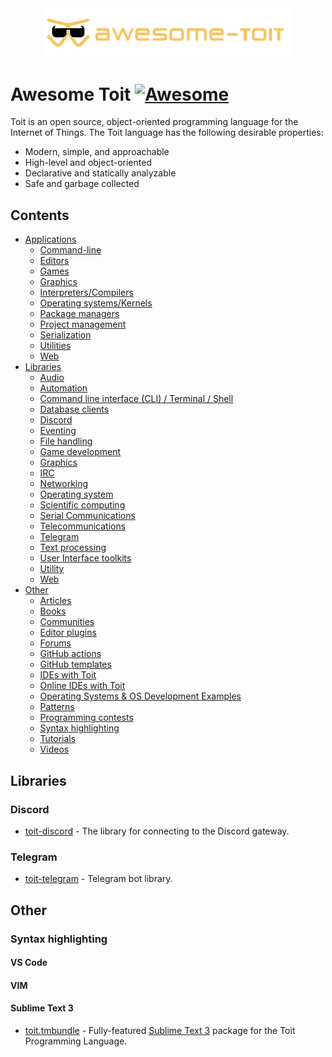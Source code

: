 <div align="center"><img type="image/svg+xml" width="400" src="./assets/image/awesome-toit-logo-x.svg" alt="Awesome Toit"/></div>

# Awesome Toit [![Awesome](https://awesome.re/badge.svg)](https://awesome.re)

Toit is an open source, object-oriented programming language for the Internet of Things. The Toit language has the following desirable properties:

- Modern, simple, and approachable
- High-level and object-oriented
- Declarative and statically analyzable
- Safe and garbage collected

## Contents

- [Applications](#applications)
	- [Command-line](#command-line)
	- [Editors](#editors)
	- [Games](#games)
	- [Graphics](#graphics)
	- [Interpreters/Compilers](#interpreterscompilers)
	- [Operating systems/Kernels](#operating-systemskernels)
	- [Package managers](#package-managers)
	- [Project management](#project-management)
	- [Serialization](#serialization)
	- [Utilities](#utilities)
	- [Web](#web)
- [Libraries](#libraries)
	- [Audio](#audio)
	- [Automation](#automation)
	- [Command line interface (CLI) / Terminal / Shell](#command-line-interface-cli--terminal--shell)
	- [Database clients](#database-clients)
	- [Discord](#discord)
	- [Eventing](#eventing)
	- [File handling](#file-handling)
	- [Game development](#game-development)
	- [Graphics](#graphics-1)
	- [IRC](#irc)
	- [Networking](#networking)
	- [Operating system](#operating-system)
	- [Scientific computing](#scientific-computing)
	- [Serial Communications](#serial-communications)
	- [Telecommunications](#telecommunications)
	- [Telegram](#telegram)
	- [Text processing](#text-processing)
	- [User Interface toolkits](#user-interface-toolkits)
	- [Utility](#utility)
	- [Web](#web-1)
- [Other](#other)
	- [Articles](#articles)
	- [Books](#books)
	- [Communities](#communities)
	- [Editor plugins](#editor-plugins)
	- [Forums](#forums)
	- [GitHub actions](#github-actions)
	- [GitHub templates](#github-templates)
	- [IDEs with Toit](#ides-with-toit)
	- [Online IDEs with Toit](#online-ides-with-toit)
	- [Operating Systems & OS Development Examples](#operating-systems--os-development-examples)
	- [Patterns](#patterns)
	- [Programming contests](#programming-contests)
	- [Syntax highlighting](#syntax-highlighting)
	- [Tutorials](#tutorials)
	- [Videos](#videos)

## Libraries

### Discord

- [toit-discord](https://github.com/floitsch/toit-discord) - The library for connecting to the Discord gateway.

### Telegram

- [toit-telegram](https://github.com/floitsch/toit-telegram) - Telegram bot library.

## Other

### Syntax highlighting

#### VS Code

#### VIM

#### Sublime Text 3

- [toit.tmbundle](https://github.com/serjan-nasredin/toit.tmbundle#readme) - Fully-featured [Sublime Text 3](https://packagecontrol.io/packages/Toit) package for the Toit Programming Language.
